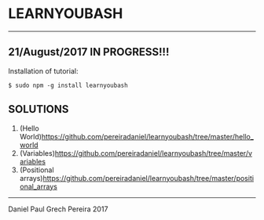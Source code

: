 # LEARNYOUBASH
---

## 21/August/2017 IN PROGRESS!!!

Installation of tutorial:
```
$ sudo npm -g install learnyoubash
```

## SOLUTIONS

1. (Hello World)<https://github.com/pereiradaniel/learnyoubash/tree/master/hello_world>
2. (Variables)<https://github.com/pereiradaniel/learnyoubash/tree/master/variables>
3. (Positional arrays)<https://github.com/pereiradaniel/learnyoubash/tree/master/positional_arrays>

---
Daniel Paul Grech Pereira 2017
